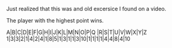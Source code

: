Just realized that this was and old excersice I found on a video.


The player with the highest point wins.


A|B|C|D|E|F|G|H|I|J|K|L|M|N|O|P|Q |R|S|T|U|V|W|X|Y|Z
1|3|3|2|1|4|2|4|1|8|5|1|3|1|1|3|10|1|1|1|1|4|4|8|4|10
